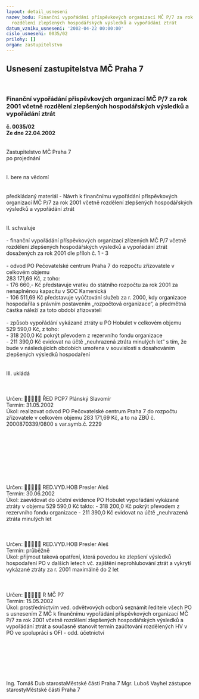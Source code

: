 ```yaml
---
layout: detail_usneseni
nazev_bodu: Finanční vypořádání příspěvkových organizací MČ P/7 za rok 2001 včetně
  rozdělení zlepšených hospodářských výsledků a vypořádání ztrát
datum_vzniku_usneseni: '2002-04-22 00:00:00'
cislo_usneseni: 0035/02
prilohy: []
organ: zastupitelstvo
---
```

<div id="ucUsn_pList" class="usn">
	<span><h2>Usnesení zastupitelstva MČ Praha 7 </h2>
<br></span><div class="standBody">
<span><h3>Finanční vypořádání příspěvkových organizací MČ P/7 za rok 2001 včetně rozdělení zlepšených hospodářských výsledků a vypořádání ztrát</h3></span><div class="center">
		<strong>č. 0035/02</strong><br>
	</div>
<div class="center">
		<strong>Ze dne 22.04.2002</strong><br><br>
	</div>
<br>Zastupitelstvo MČ Praha 7<br>po projednání<br><br><br>I.	bere na vědomí<br><br> <br>předkládaný materiál - Návrh k  finančnímu vypořádání příspěvkových organizací MČ P/7 za rok 2001 včetně rozdělení zlepšených hospodářských výsledků a vypořádání ztrát<br><br><br>II.	schvaluje <br><br>-  finanční vypořádání příspěvkových organizací zřízených MČ P/7 včetně rozdělení zlepšených hospodářských výsledků a vypořádání ztrát dosažených za rok 2001 dle příloh č. 1 - 3<br><br>-  odvod  PO Pečovatelské centrum Praha 7 do rozpočtu zřizovatele  v  celkovém  objemu<br>283 171,69 Kč,  z toho:<br>- 176 660,- Kč představuje vratku do státního rozpočtu za rok 2001 za nenaplněnou kapacitu v  SOC Kamenická<br>- 106 511,69 Kč představuje vyúčtování služeb za r. 2000, kdy organizace hospodařila s právním postavením „rozpočtová organizace“, a předmětná částka náleží  za toto období zřizovateli <br><br>- způsob vypořádání vykázané ztráty u PO Hobulet v celkovém objemu<br>529 590,0 Kč,  z toho:<br>- 318   200,0 Kč pokrýt převodem z rezervního fondu organizace<br>- 211 390,0 Kč evidovat na účtě „neuhrazená ztráta minulých let“ s tím, že bude v následujících obdobích umořena v souvislosti s dosahováním zlepšených výsledků hospodaření<br><br><br>III.	ukládá <br><br> <br> <br>Určen:	﷡﷡﷡﷡﷡	ŘED PCP7 Plánský Slavomír<br>Termín: 31.05.2002<br>Úkol:	realizovat  odvod  PO Pečovatelské centrum Praha 7 do rozpočtu zřizovatele  v  celkovém  objemu 283 171,69 Kč, a to na ZBÚ č. 2000870339/0800 s var.symb.č. 2229<br> <br><br><br><br><br><br><br><br> <br>Určen:	﷡﷡﷡﷡﷡	RED.VYD.HOB Presler Aleš<br>Termín: 30.06.2002<br>Úkol:	zaevidovat do účetní evidence PO Hobulet vypořádání vykázané ztráty v objemu 529 590,0 Kč takto:                                                                                                                                        -  318  200,0 Kč pokrýt převodem z rezervního fondu organizace                                               -  211 390,0 Kč evidovat na účtě „neuhrazená ztráta minulých let<br> <br><br> <br>Určen:	﷡﷡﷡﷡﷡	RED.VYD.HOB Presler Aleš<br>Termín: průběžně<br>Úkol:	přijmout taková opatření, která povedou ke zlepšení výsledků hospodaření PO v dalších letech vč. zajištění neprohlubování ztrát a vykrytí vykázané ztráty za r. 2001 maximálně do 2 let<br> <br><br> <br>Určen:	﷡﷡﷡﷡﷡	R MČ P7<br>Termín: 15.05.2002<br>Úkol:	prostřednictvím ved. odvětvových odborů seznámit ředitele všech PO s usnesením Z MČ k finančnímu vypořádání příspěvkových organizací MČ P/7 za rok 2001 včetně rozdělení zlepšených hospodářských výsledků a vypořádání ztrát a současně stanovit termín zaúčtování rozdělených HV v PO ve spolupráci s OFI - odd. účetnictví<br> <br><br><br><br><br> <br>	<br>Ing. Tomáš Dub starostaMěstské části Praha 7	Mgr. Luboš Vayhel zástupce starostyMěstské části Praha 7<br>	<br><br>
</div>
</div>